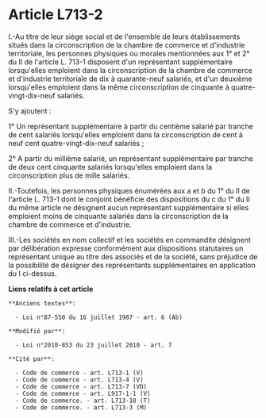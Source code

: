 # Article L713-2

I.-Au titre de leur siège social et de l'ensemble de leurs établissements situés dans la circonscription de la chambre de
commerce et d'industrie territoriale, les personnes physiques ou morales mentionnées aux 1° et 2° du II de l'article L. 713-1
disposent d'un représentant supplémentaire lorsqu'elles emploient dans la circonscription de la chambre de commerce et
d'industrie territoriale de dix à quarante-neuf salariés, et d'un deuxième lorsqu'elles emploient dans la même
circonscription de cinquante à quatre-vingt-dix-neuf salariés.

S'y ajoutent : 

1° Un représentant supplémentaire à partir du centième salarié par tranche de cent salariés lorsqu'elles emploient dans la
circonscription de cent à neuf cent quatre-vingt-dix-neuf salariés ; 

2° A partir du millième salarié, un représentant supplémentaire par tranche de deux cent cinquante salariés lorsqu'elles
emploient dans la circonscription plus de mille salariés. 

II.-Toutefois, les personnes physiques énumérées aux a et b du 1° du II de l'article L. 713-1 dont le conjoint bénéficie des
dispositions du c du 1° du II du même article ne désignent aucun représentant supplémentaire si elles emploient moins de
cinquante salariés dans la circonscription de la chambre de commerce et d'industrie. 

III.-Les sociétés en nom collectif et les sociétés en commandite désignent par délibération expresse conformément aux
dispositions statutaires un représentant unique au titre des associés et de la société, sans préjudice de la possibilité de
désigner des représentants supplémentaires en application du I ci-dessus.

**Liens relatifs à cet article**

	**Anciens textes**:

	  - Loi n°87-550 du 16 juillet 1987 - art. 6 (Ab)

	**Modifié par**:

	  - Loi n°2010-853 du 23 juillet 2010 - art. 7

	**Cité par**:

	  - Code de commerce - art. L713-1 (V)
	  - Code de commerce - art. L713-4 (V)
	  - Code de commerce - art. L713-7 (VD)
	  - Code de commerce - art. L917-1-1 (V)
	  - Code de commerce. - art. L713-10 (T)
	  - Code de commerce. - art. L713-3 (M)
